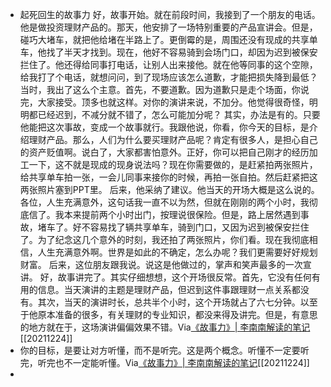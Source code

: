 - 起死回生的故事力
好，故事开始。就在前段时间，我接到了一个朋友的电话。他是做投资理财产品的。那天，他安排了一场特别重要的产品宣讲会。但是，碰巧大堵车，就把他给堵在半路上了。更倒霉的是，周围还没有现成的共享单车，他找了半天才找到。现在，他好不容易骑到会场门口，却因为迟到被保安拦住了。他还得给同事打电话，让别人出来接他。就在他等同事的这个空隙，给我打了个电话，就想问问，到了现场应该怎么道歉，才能把损失降到最低？
当时，我出了这么个主意。首先，不要道歉。因为道歉只是走个场面，你说完，大家接受。顶多也就这样。对你的演讲来说，不加分。他觉得很奇怪，明明都已经迟到，不减分就不错了，怎么可能加分呢？
其实，办法是有的。只要他能把这次事故，变成一个故事就行。我跟他说，你看，你今天的目标，是介绍理财产品。那么，人们为什么要买理财产品呢？肯定有很多人，是担心自己的资产贬值啊。说白了，大家都害怕意外。正好，你可以把自己刚才的经历加工一下，这不就是现成的现身说法吗？现在你需要做的，是赶紧拍两张照片，给共享单车拍一张，一会儿同事来接你的时候，再拍一张自拍。然后赶紧把这两张照片塞到PPT里。
后来，他采纳了建议。他当天的开场大概是这么说的。各位，人生充满意外，这句话我一直不以为然，但就在刚刚的两个小时，我彻底信了。我本来提前两个小时出门，按理说很保险。但是，路上居然遇到事故，堵车了。好不容易找了辆共享单车，骑到门口，又因为迟到被保安拦住了。为了纪念这几个意外的时刻，我还拍了两张照片，你们看。现在我彻底相信，人生充满意外啊。世界是如此的不确定，怎么办呢？我们更需要好好规划财富。
后来，这位朋友跟我说。说这是他做过的，掌声和笑声最多的一次宣讲。
好，故事讲完了。其实仔细想想，这个开场很反常。首先，它没有任何有用的信息。当天演讲的主题是理财产品，但迟到这件事跟理财一点关系都没有。其次，当天的演讲时长，总共半个小时，这个开场就占了六七分钟。以至于他原本准备的很多，有关理财的专业知识，都没来得及讲完。但是，有意思的地方就在于，这场演讲偏偏效果不错。Via[《故事力》| 李南南解读的笔记](https://app.yinxiang.com/shard/s63/nl/13797828/21ff3825-4aff-4176-93c8-6de0c163ce70/)[[20211224]] 
- 你的目标，是要让对方听懂，而不是听完。这是两个概念。听懂不一定要听完，听完也不一定能听懂。Via[《故事力》| 李南南解读的笔记](https://app.yinxiang.com/shard/s63/nl/13797828/21ff3825-4aff-4176-93c8-6de0c163ce70/)[[20211224]] 
- 
